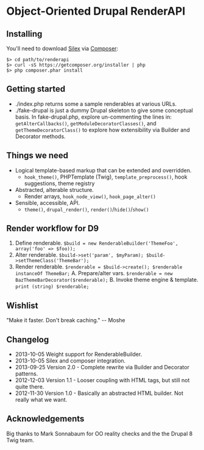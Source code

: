 # Object-Oriented Drupal RenderAPI

## Installing

You'll need to download [Silex](http://silex.sensiolabs.org/) via [Composer](http://getcomposer.org/):

    $> cd path/to/renderapi
    $> curl -sS https://getcomposer.org/installer | php
    $> php composer.phar install

## Getting started

* ./index.php returns some a sample renderables at various URLs.
* ./fake-drupal is just a dummy Drupal skeleton to give some conceptual basis. 
  In fake-drupal.php, explore un-commenting the lines in: `getAlterCallbacks()`,
  `getModuleDecoratorClasses()`, and `getThemeDecoratorClass()` to explore how
  extensibility via Builder and Decorator methods.

## Things we need

* Logical template-based markup that can be extended and overridden.
   * `hook_theme()`, PHPTemplate (Twig), `template_preprocess()`, hook
     suggestions, theme registry
* Abstracted, alterable structure.
   * Render arrays, `hook_node_view()`, `hook_page_alter()`
* Sensible, accessible, API.
   * `theme()`, `drupal_render()`, `render()`/`hide()`/`show()`

## Render workflow for D9

1. Define renderable. `$build = new RenderableBuilder('ThemeFoo', array('foo' => $foo));`
2. Alter renderable. `$build->set('param', $myParam); $build->setThemeClass('ThemeBar');`
3. Render renderable. `$renderable = $build->create(); $renderable instanceOf ThemeBar;`
   A. Prepare/alter vars. `$renderable = new BazThemeBarDecorator($renderable);`
   B. Invoke theme engine & template. `print (string) $renderable;`

## Wishlist

"Make it faster. Don't break caching." -- Moshe

## Changelog

* 2013-10-05 Weight support for RenderableBuilder.
* 2013-10-05 Silex and composer integration.
* 2013-09-25 Version 2.0 - Complete rewrite via Builder and Decorator patterns.
* 2012-12-03 Version 1.1 - Looser coupling with HTML tags, but still not quite
  there.
* 2012-11-30 Version 1.0 - Basically an abstracted HTML builder. Not really what
  we want.

## Acknowledgements

Big thanks to Mark Sonnabaum for OO reality checks and the the Drupal 8 Twig
team.
